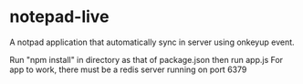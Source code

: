 # notepad-live
A notpad application that automatically sync in server using onkeyup event.

Run "npm install" in directory as that of package.json then run app.js
For app to work, there must be a redis server running on port 6379

